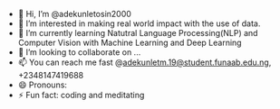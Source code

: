 - 👋 Hi, I’m @adekunletosin2000
- 👀 I’m interested in making real world impact with the use of data.
- 🌱 I’m currently learning Natutral Language Processing(NLP) and Computer Vision with Machine Learning and Deep Learning
- 💞️ I’m looking to collaborate on ...
- 📫 You can reach me fast @adekunletm.19@student.funaab.edu.ng, +2348147419688
- 😄 Pronouns:
- ⚡ Fun fact: coding and meditating

<!---
adekunletosin2000/adekunletosin2000 is a ✨ special ✨ repository because its `README.md` (this file) appears on your GitHub profile.
You can click the Preview link to take a look at your changes.
--->

